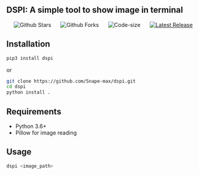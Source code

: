 
## DSPI: A simple tool to show image in terminal


<p align="center">
    <a href="https://github.com/Snape-max/dspi" target="_blank" style="margin-right: 20px; font-style: normal; text-decoration: none;">
        <img src="https://img.shields.io/github/stars/Snape-max/dspi" alt="Github Stars" />
    </a>
    <a href="https://github.com/Snape-max/dspi" target="_blank" style="margin-right: 20px; font-style: normal; text-decoration: none;">
        <img src="https://img.shields.io/github/forks/Snape-max/dspi" alt="Github Forks" />
    </a>
    <a href="https://github.com/Snape-max/dspi" target="_blank" style="margin-right: 20px; font-style: normal; text-decoration: none;">
        <img src="https://img.shields.io/github/languages/code-size/Snape-max/dspi" alt="Code-size" />
    </a>
    <a href="https://github.com/Snape-max/dspi">
        <img src="https://img.shields.io/github/v/release/Snape-max/dspi"
            alt="Latest Release">
    </a>
</p>

## Installation

```bash
pip3 install dspi
```

or

```bash
git clone https://github.com/Snape-max/dspi.git
cd dspi
python install .
```

## Requirements

- Python 3.6+
- Pillow for image reading


## Usage

```bash
dspi <image_path>
```

